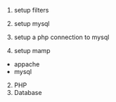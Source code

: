 1. setup filters
2. setup mysql
3. setup a php connection to mysql



1. setup mamp
- appache
- mysql
2. PHP
3. Database